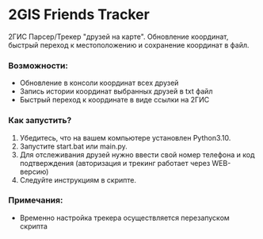 # 2GIS Friends Tracker
2ГИС Парсер/Трекер "друзей на карте". Обновление координат, быстрый переход к местоположению и сохранение координат в файл.

### Возможности:
* Обновление в консоли координат всех друзей
* Запись истории координат выбранных друзей в txt файл
* Быстрый переход к координате в виде ссылки на 2ГИС

### Как запустить?
1. Убедитесь, что на вашем компьютере установлен Python3.10.
2. Запустите start.bat или main.py.
3. Для отслеживания друзей нужно ввести свой номер телефона и код подтверждения (авторизация и трекинг работает через WEB-версию)
4. Следуйте инструкциям в скрипте.

### Примечания:
* Временно настройка трекера осуществляется перезапуском скрипта
